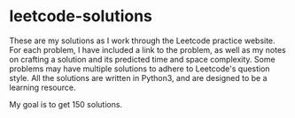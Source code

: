 # leetcode-solutions

These are my solutions as I work through the Leetcode practice website.  For each problem, I have included a link to the problem, as well as my notes on crafting a solution and its predicted time and space complexity.  Some problems may have multiple solutions to adhere to Leetcode's question style.  All the solutions are written in Python3, and are designed to be a learning resource.

My goal is to get 150 solutions.
